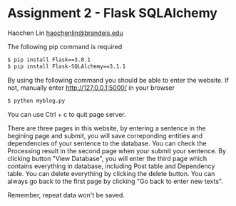 # Assignment 2 - Flask SQLAlchemy

Haochen Lin
haochenlin@brandeis.edu

The following pip command is required

```bash
$ pip install Flask==3.0.1
$ pip install Flask-SQLAlchemy==3.1.1
```


By using the following command you should be able to enter the website.
If not, manually enter http://127.0.0.1:5000/ in your browser
```bash
$ python myblog.py
```

You can use Ctrl + c to quit page server. 

There are three pages in this website, by entering a sentence in the begining page and submit, you will save correponding entities and dependencies of your sentence to the database. You can check the Processing result in the second page when your submit your sentence. By clicking button "View Database", you will enter the third page which contains everything in database, including Post table and Dependency table. You can delete everything by clicking the delete button. You can always go back to the first page by clicking "Go back to enter new texts".

Remember, repeat data won't be saved.